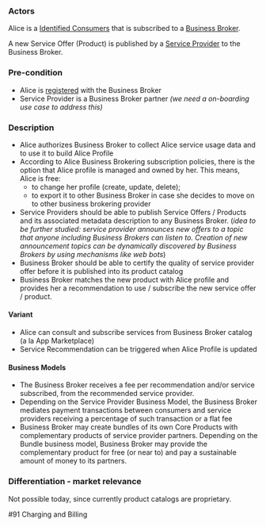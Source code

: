 ### Actors

Alice is a [Identified Consumers](https://github.com/reTHINK-project/use-cases/blob/master/docs/D1.1/business-models/business-roles.md#identified-service-consumer) that is subscribed to a [Business Broker](https://github.com/reTHINK-project/use-cases/blob/master/docs/D1.1/business-models/business-roles.md#business-broker).

A new Service Offer (Product) is published by a [Service Provider](https://github.com/reTHINK-project/use-cases/blob/master/docs/D1.1/business-models/business-roles.md#service-provider) to the Business Broker.
### Pre-condition
- Alice is [registered](https://github.com/reTHINK-project/use-cases/blob/master/docs/User%20Authentication%20and%20Registration.md) with the Business Broker
- Service Provider is a Business Broker partner _(we need a on-boarding use case to address this)_
### Description
- Alice authorizes Business Broker to collect Alice service usage data and to use it to build Alice Profile
- According to Alice Business Brokering subscription policies, there is the option that Alice profile is managed and owned by her. This means, Alice is free:
  - to change her profile (create, update, delete);
  - to export it to other Business Broker in case she decides to move on to other business brokering provider
- Service Providers should be able to publish Service Offers / Products and its associated metadata description to any Business Broker. (_idea to be further studied: service provider announces new offers to a topic that anyone including Business Brokers can listen to. Creation of new announcement topics can be dynamically discovered by Business Brokers by using mechanisms like web bots_)
- Business Broker should be able to certify the quality of service provider offer before it is published into its product catalog
- Business Broker matches the new product with Alice profile and provides her a recommendation to use / subscribe the new service offer / product.
#### Variant
- Alice can consult and subscribe services from Business Broker catalog (a la App Marketplace)
- Service Recommendation can be triggered when Alice Profile is updated
#### Business Models
- The Business Broker receives a fee per recommendation and/or service subscribed, from the recommended service provider. 
- Depending on the Service Provider Business Model, the Business Broker mediates payment transactions between consumers and service providers receiving a percentage of such transaction or a flat fee
- Business Broker may create bundles of its own Core Products with complementary products of service provider partners. Depending on the Bundle business model, Business Broker may provide the complementary product for free (or near to) and pay a sustainable amount of money to its partners.
### Differentiation - market relevance

Not possible today, since currently product catalogs are proprietary.

#91 Charging and Billing
